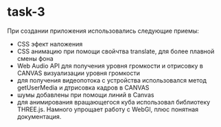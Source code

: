 # task-3

При создании приложения использовались следующие приемы:
- CSS эфект наложения
- CSS анимацию при помощи свойчтва translate, для более плавной смены фона
- Web Audio API для получения уровня громкости и отрисовку в CANVAS визуализации уровня громкости
- для получения видеопотока с устройства использовался метод getUserMedia и дтрисовка кадров в CANVAS
- шумы добавлены при помощи линий в Canvas
- для анимирования вращающегося куба использовал библиотеку THREE.js. Намного упрощает работу с WebGl, 
  плюс понятная документация.
